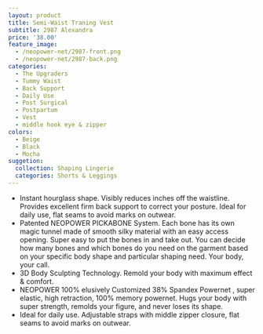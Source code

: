 ```yaml
---
layout: product
title: Semi-Waist Traning Vest
subtitle: 2987 Alexandra
price: '38.00'
feature_image:
  - /neopower-net/2987-front.png
  - /neopower-net/2987-back.png
categories: 
  - The Upgraders
  - Tummy Waist
  - Back Support
  - Daily Use
  - Post Surgical
  - Postpartum
  - Vest
  - middle hook eye & zipper
colors:
  - Beige
  - Black
  - Mocha
suggetion: 
  collection: Shaping Lingerie
  categories: Shorts & Leggings
---
```


-  Instant hourglass shape. Visibly reduces inches off the waistline. Provides excellent firm back support to correct your posture. Ideal for daily use, flat seams to avoid marks on outwear.
-  Patented NEOPOWER PICKABONE System. Each bone has its own magic tunnel made of smooth silky material with an easy access opening. Super easy to put the bones in and take out. You can decide how many bones and which bones do you need on the garment based on your specific body shape and particular shaping need. Your body, your call.
-  3D Body Sculpting Technology. Remold your body with maximum effect & comfort.
-  NEOPOWER 100% elusively Customized 38% Spandex Powernet , super elastic, high retraction, 100% memory powernet. Hugs your body with super strength, remolds your figure, and never loses its shape.
-  Ideal for daily use. Adjustable straps with middle zipper closure, flat seams to avoid marks on outwear.

